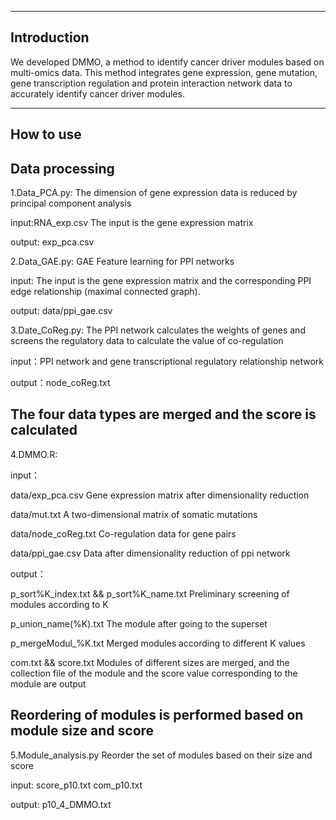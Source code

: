 -------------------------------------
Introduction
--------------------------------------
We developed DMMO, a method to identify cancer driver modules based on multi-omics data. This method integrates gene expression, gene mutation, gene transcription regulation and protein interaction network data to accurately identify cancer driver modules.

--------------------------------------
How to use
--------------------------------------
## Data processing
1.Data_PCA.py: The dimension of gene expression data is reduced by principal component analysis

input:RNA_exp.csv The input is the gene expression matrix 

output: exp_pca.csv

2.Data_GAE.py: GAE Feature learning for PPI networks

input: The input is the gene expression matrix and the corresponding PPI edge relationship (maximal connected graph).

output: data/ppi_gae.csv

3.Date_CoReg.py: The PPI network calculates the weights of genes and screens the regulatory data to calculate the value of co-regulation

input：PPI network and gene transcriptional regulatory relationship network

output：node_coReg.txt

## The four data types are merged and the score is calculated
4.DMMO.R:

input：

data/exp_pca.csv  Gene expression matrix after dimensionality reduction

data/mut.txt   A two-dimensional matrix of somatic mutations

data/node_coReg.txt   Co-regulation data for gene pairs

data/ppi_gae.csv  Data after dimensionality reduction of ppi network

output：

p_sort%K_index.txt && p_sort%K_name.txt Preliminary screening of modules according to K

p_union_name(%K).txt The module after going to the superset

p_mergeModul_%K.txt  Merged modules according to different K values

com.txt && score.txt  Modules of different sizes are merged, and the collection file of the module and the score value corresponding to the module are output

## Reordering of modules is performed based on module size and score
5.Module_analysis.py  Reorder the set of modules based on their size and score

input: score_p10.txt com_p10.txt

output: p10_4_DMMO.txt
